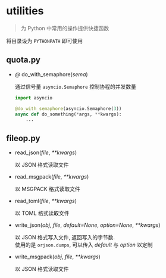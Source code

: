 # utilities

> 为 Python 中常用的操作提供快捷函数

将目录设为 `PYTHONPATH` 即可使用

## **quota.py**

- _@_ do\_with\_semaphore(*sema*)

  通过信号量 `asyncio.Semaphore` 控制协程的并发数量

  ```python
  import asyncio
  
  @do_with_semaphore(asyncio.Semaphore(3))
  async def do_something(*args, **kwargs):
      ...
  ```

## **fileop.py**

- read_json(*file*, _\*\*kwargs_)

  以 JSON 格式读取文件

- read_msgpack(*file*, _\*\*kwargs_)

  以 MSGPACK 格式读取文件

- read_toml(*file*, _\*\*kwargs_)

  以 TOML 格式读取文件

- write_json(_obj_, _file_, _default=None_, _option=None_, _\*\*kwargs_)

  以 JSON 格式写入文件, 返回写入的字节数.  
  使用的是 `orjson.dumps`, 可以传入 _default_ 与 _option_ 以定制

- write_msgpack(_obj_, _file_, _\*\*kwargs_)

  以 JSON 格式读取文件
